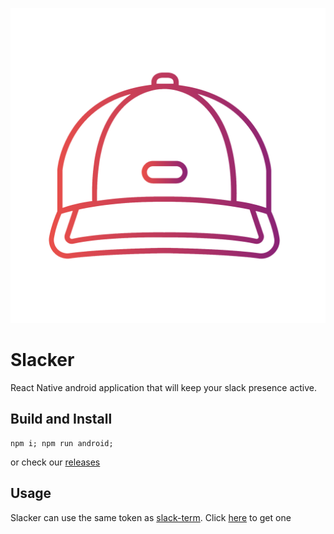 ![Logo](/icon.png?raw=true)

Slacker
=======

React Native android application that will keep your slack presence active.

## Build and Install

```
npm i; npm run android;
```
or check our [releases](https://github.com/sonictruth/slacker/releases)

## Usage

Slacker can use the same token as [slack-term](https://github.com/erroneousboat/slack-term).
Click [here](https://github.com/erroneousboat/slack-term/wiki#running-slack-term-without-legacy-tokens) to get one


